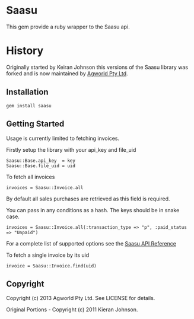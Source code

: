 # Saasu

This gem provide a ruby wrapper to the Saasu api. 

# History 

Originally started by Keiran Johnson this versions of the Saasu library was forked and is now maintained by 
[Agworld Pty Ltd](http://www.agworld.co).

## Installation

    gem install saasu
    
## Getting Started

Usage is currently limited to fetching invoices.

Firstly setup the library with your api\_key and file\_uid

    Saasu::Base.api_key  = key
    Saasu::Base.file_uid = uid

To fetch all invoices

    invoices = Saasu::Invoice.all
    
By default all sales purchases are retrieved as this field is required.

You can pass in any conditions as a hash. The keys should be in snake case.

    invoices = Saasu::Invoice.all(:transaction_type => "p", :paid_status => "Unpaid")
    
For a complete list of supported options see the [Saasu API Reference](http://help.saasu.com/api/http-get/)
    
To fetch a single invoice by its uid

    invoice = Saasu::Invoice.find(uid)
    
## Copyright

Copyright (c) 2013 Agworld Pty Ltd. See LICENSE for details.

Original Portions - Copyright (c) 2011 Kieran Johnson.
